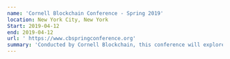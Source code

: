 ```yaml
---
name: 'Cornell Blockchain Conference - Spring 2019'
location: New York City, New York
Start: 2019-04-12
end: 2019-04-12
url: ' https://www.cbspringconference.org'
summary: 'Conducted by Cornell Blockchain, this conference will explore four different topics on blockchains. Platforms, blockchain regulation, security tokens, and growth & adaption will be discussed and explored.'
---
```

